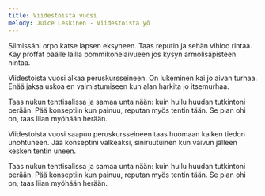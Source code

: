 ```yaml
---
title: Viidestoista vuosi
melody: Juice Leskinen - Viidestoista yö
---
```


Silmissäni orpo katse lapsen eksyneen.
Taas reputin ja sehän vihloo rintaa.
Käy proffat päälle lailla pommikonelaivueen
jos kysyn armolisäpisteen hintaa.

Viidestoista vuosi alkaa peruskursseineen.
On lukeminen kai jo aivan turhaa.
Enää jaksa uskoa en valmistumiseen
kun alan harkita jo itsemurhaa.

Taas nukun tenttisalissa
ja samaa unta nään:
kuin hullu huudan tutkintoni perään.
Pää konseptiin kun painuu,
reputan myös tentin tään.
Se pian ohi on,
taas liian myöhään herään.

Viidestoista vuosi saapuu peruskursseineen
taas huomaan kaiken tiedon unohtuneen.
Jää konseptini valkeaksi, siniruutuinen
kun vaivun jälleen kesken tentin uneen.

Taas nukun tenttisalissa
ja samaa unta nään:
kuin hullu huudan tutkintoni perään.
Pää konseptiin kun painuu,
reputan myös tentin tään.
Se pian ohi on,
taas liian myöhään herään.
